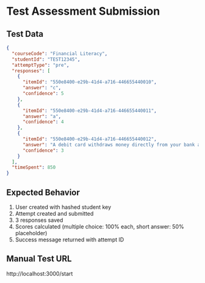 # Test Assessment Submission

## Test Data
```json
{
  "courseCode": "Financial Literacy",
  "studentId": "TEST12345",
  "attemptType": "pre",
  "responses": [
    {
      "itemId": "550e8400-e29b-41d4-a716-446655440010",
      "answer": "c",
      "confidence": 5
    },
    {
      "itemId": "550e8400-e29b-41d4-a716-446655440011",
      "answer": "a",
      "confidence": 4
    },
    {
      "itemId": "550e8400-e29b-41d4-a716-446655440012",
      "answer": "A debit card withdraws money directly from your bank account, while a credit card allows you to borrow money that you must repay later.",
      "confidence": 3
    }
  ],
  "timeSpent": 850
}
```

## Expected Behavior
1. User created with hashed student key
2. Attempt created and submitted
3. 3 responses saved
4. Scores calculated (multiple choice: 100% each, short answer: 50% placeholder)
5. Success message returned with attempt ID

## Manual Test URL
http://localhost:3000/start

